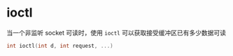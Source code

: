 # ioctl

当一个非监听 socket 可读时，使用 `ioctl` 可以获取接受缓冲区已有多少数据可读

```cpp
int ioctl(int d, int request, ...)
```